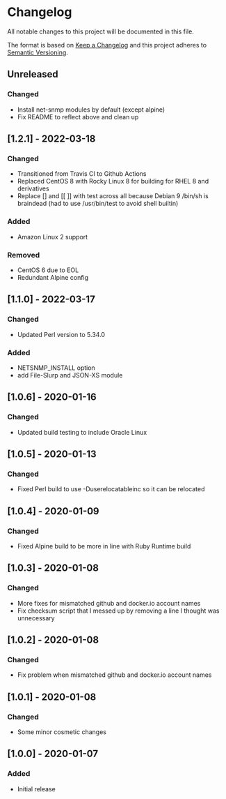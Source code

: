 # Changelog
All notable changes to this project will be documented in this file.

The format is based on [Keep a Changelog](http://keepachangelog.com/en/1.0.0/)
and this project adheres to [Semantic
Versioning](http://semver.org/spec/v2.0.0.html).

## Unreleased

### Changed
- Install net-snmp modules by default (except alpine)
- Fix README to reflect above and clean up

## [1.2.1] - 2022-03-18

### Changed
- Transitioned from Travis CI to Github Actions
- Replaced CentOS 8 with Rocky Linux 8 for building for RHEL 8 and derivatives
- Replace [] and [[ ]] with test across all because Debian 9 /bin/sh is braindead (had to use /usr/bin/test to avoid shell builtin)

### Added
- Amazon Linux 2 support

### Removed
- CentOS 6 due to EOL
- Redundant Alpine config

## [1.1.0] - 2022-03-17

### Changed
- Updated Perl version to 5.34.0

### Added
- NETSNMP_INSTALL option
- add File-Slurp and JSON-XS module

## [1.0.6] - 2020-01-16

### Changed
- Updated build testing to include Oracle Linux

## [1.0.5] - 2020-01-13

### Changed
- Fixed Perl build to use -Duserelocatableinc so it can be relocated

## [1.0.4] - 2020-01-09

### Changed
- Fixed Alpine build to be more in line with Ruby Runtime build

## [1.0.3] - 2020-01-08

### Changed
- More fixes for mismatched github and docker.io account names
- Fix checksum script that I messed up by removing a line I thought was unnecessary

## [1.0.2] - 2020-01-08

### Changed
- Fix problem when mismatched github and docker.io account names

## [1.0.1] - 2020-01-08

### Changed
- Some minor cosmetic changes

## [1.0.0] - 2020-01-07

### Added
- Initial release
